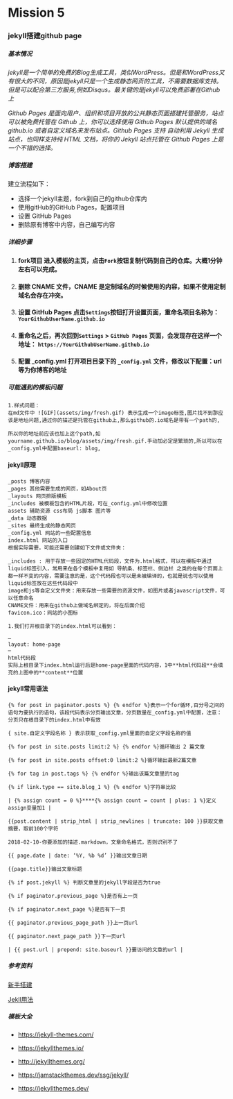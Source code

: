 # Mission 5

### jekyll搭建github page

##### 基本情况

*jekyll是一个简单的免费的Blog生成工具，类似WordPress。但是和WordPress又有很大的不同，原因是jekyll只是一个生成静态网页的工具，不需要数据库支持。但是可以配合第三方服务,例如Disqus。最关键的是jekyll可以免费部署在Github上*

*Github Pages 是面向用户、组织和项目开放的公共静态页面搭建托管服务，站点可以被免费托管在 Github 上，你可以选择使用 Github Pages 默认提供的域名 github.io 或者自定义域名来发布站点。Github Pages 支持 自动利用 Jekyll 生成站点，也同样支持纯 HTML 文档，将你的 Jekyll 站点托管在 Github Pages 上是一个不错的选择。*

##### 博客搭建

建立流程如下：

- 选择一个jekyll主题，fork到自己的github仓库内
- 使用gitHub的GitHub Pages，配置项目
- 设置 GitHub Pages
- 删除原有博客中内容，自己编写内容

##### 详细步骤

1. #### fork项目 进入模板的主页，点击`Fork`按钮复制代码到自己的仓库。大概1分钟左右可以完成。

2. #### 删除 CNAME 文件，CNAME 是定制域名的时候使用的内容，如果不使用定制域名会存在冲突。

3. #### 设置 GitHub Pages 点击`Settings`按钮打开设置页面，重命名项目名称为：`YourGithubUserName.github.io`

4. #### 重命名之后，再次回到`Settings` > `GitHub Pages` 页面，会发现存在这样一个地址： `https://YourGithubUserName.github.io`

5. #### 配置 _config.yml 打开项目目录下的 `_config.yml` 文件，修改以下配置：url等为你博客的地址

##### 可能遇到的模板问题

```
1.样式问题：
在md文件中 ![GIF](assets/img/fresh.gif) 表示生成一个image标签,图片找不到那应该是地址问题,通过你的描述是托管在github上,那么github的.io域名是带有一个path的,

所以你的地址前应该也加上这个path,如yourname.github.io/blog/assets/img/fresh.gif.手动加必定是繁琐的,所以可以在_config.yml中配置baseurl: blog,

```

#### jekyll原理

```
_posts 博客内容
_pages 其他需要生成的网页，如About页
_layouts 网页排版模板
_includes 被模板包含的HTML片段，可在_config.yml中修改位置
assets 辅助资源 css布局 js脚本 图片等
_data 动态数据
_sites 最终生成的静态网页
_config.yml 网站的一些配置信息
index.html 网站的入口
根据实际需要，可能还需要创建如下文件或文件夹：

_includes : 用于存放一些固定的HTML代码段，文件为.html格式，可以在模板中通过liquid标签引入，常用来在各个模板中复用如 导航条、标签栏、侧边栏 之类的在每个页面上都一样不变的内容，需要注意的是，这个代码段也可以是未被编译的，也就是说也可以使用liquid标签放在这些代码段中
image和js等自定义文件夹：用来存放一些需要的资源文件，如图片或者javascript文件，可以任意命名
CNAME文件：用来在github上做域名绑定的，将在后面介绍
favicon.ico：网站的小图标

```

```
1.我们打开根目录下的index.html可以看到：

—
layout: home-page
—
html代码段
实际上根目录下index.html运行后是home-page里面的代码内容，1中**html代码段**会填充的上图中的**content**位置
```

#### jekyll常用语法

```
{% for post in paginator.posts %} {% endfor %}表示一个for循环,百分号之间的语句为要执行的语句，该段代码表示分页输出文章，分页数量在_config.yml中配置，注意：分页只在根目录下的index.html中有效

{ site.自定义字段名称 } 表示获取_config.yml里面的自定义字段名称的值

{% for post in site.posts limit:2 %} {% endfor %}循环输出 2 篇文章

{% for post in site.posts offset:0 limit:2 %}循环输出最新2篇文章

{% for tag in post.tags %} {% endfor %}输出该篇文章里的tag

{% if link.type == site.blog_1 %} {% endfor %}字符串比较

| {% assign count = 0 %}****{% assign count = count | plus: 1 %}定义assign变量加1 |

{{post.content | strip_html | strip_newlines | truncate: 100 }}获取文章摘要，取前100个字符

2018-02-10-你要添加的描述.markdown，文章命名格式，否则识别不了

{{ page.date | date: ‘%Y, %b %d’ }}输出文章日期

{{page.title}}输出文章标题

{% if post.jekyll %} 判断文章里的jekyll字段是否为true

{% if paginator.previous_page %}是否有上一页

{% if paginator.next_page %}是否有下一页

{{ paginator.previous_page_path }}上一页url

{{ paginator.next_page_path }}下一页url

| {{ post.url | prepend: site.baseurl }}要访问的文章的url |

```



##### 参考资料

[新手搭建](https://www.jianshu.com/p/9f71e260925d)

[Jekll用法](https://segmentfault.com/a/1190000020512133)

##### 模板大全

- https://jekyll-themes.com/

- https://jekyllthemes.io/

- http://jekyllthemes.org/

- https://jamstackthemes.dev/ssg/jekyll/

- https://jekyllthemes.dev/

  